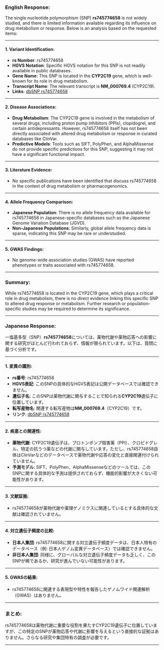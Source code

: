 ### English Response:

The single nucleotide polymorphism (SNP) **rs745774658** is not widely studied, and there is limited information available regarding its influence on drug metabolism or response. Below is an analysis based on the requested items:

---

#### 1. Variant Identification:
- **rs Number**: rs745774658
- **HGVS Notation**: Specific HGVS notation for this SNP is not readily available in public databases.
- **Gene Name**: This SNP is located in the **CYP2C19** gene, which is well-known for its role in drug metabolism.
- **Transcript Name**: The relevant transcript is **NM_000769.4** (CYP2C19).
- **Links**: [dbSNP rs745774658](https://www.ncbi.nlm.nih.gov/snp/rs745774658)

---

#### 2. Disease Associations:
- **Drug Metabolism**: The CYP2C19 gene is involved in the metabolism of several drugs, including proton pump inhibitors (PPIs), clopidogrel, and certain antidepressants. However, rs745774658 itself has not been directly associated with altered drug metabolism or response in curated databases like ClinVar.
- **Predictive Models**: Tools such as SIFT, PolyPhen, and AlphaMissense do not provide specific predictions for this SNP, suggesting it may not have a significant functional impact.

---

#### 3. Literature Evidence:
- No specific publications have been identified that discuss rs745774658 in the context of drug metabolism or pharmacogenomics.

---

#### 4. Allele Frequency Comparison:
- **Japanese Population**: There is no allele frequency data available for rs745774658 in Japanese-specific databases such as the Japanese Genome Variation Database (JGVD).
- **Non-Japanese Populations**: Similarly, global allele frequency data is sparse, indicating this SNP may be rare or understudied.

---

#### 5. GWAS Findings:
- No genome-wide association studies (GWAS) have reported phenotypes or traits associated with rs745774658.

---

### Summary:
While rs745774658 is located in the CYP2C19 gene, which plays a critical role in drug metabolism, there is no direct evidence linking this specific SNP to altered drug response or metabolism. Further research or population-specific studies may be required to determine its significance.

---

### Japanese Response:

一塩基多型（SNP）**rs745774658**については、薬物代謝や薬物応答への影響に関する研究がほとんど行われておらず、情報が限られています。以下は、質問に基づく分析です。

---

#### 1. 変異の識別:
- **rs番号**: rs745774658
- **HGVS表記**: このSNPの具体的なHGVS表記は公開データベースでは確認できません。
- **遺伝子名**: このSNPは薬物代謝に関与することで知られる**CYP2C19**遺伝子に位置しています。
- **転写産物名**: 関連する転写産物は**NM_000769.4**（CYP2C19）です。
- **リンク**: [dbSNP rs745774658](https://www.ncbi.nlm.nih.gov/snp/rs745774658)

---

#### 2. 疾患との関連性:
- **薬物代謝**: CYP2C19遺伝子は、プロトンポンプ阻害薬（PPI）、クロピドグレル、特定の抗うつ薬などの代謝に関与しています。ただし、rs745774658自体はClinVarなどのデータベースで薬物代謝や応答の変化と直接関連付けられていません。
- **予測モデル**: SIFT、PolyPhen、AlphaMissenseなどのツールでは、このSNPに関する具体的な予測は提供されておらず、機能的影響が大きくない可能性があります。

---

#### 3. 文献証拠:
- rs745774658が薬物代謝や薬理ゲノミクスに関連しているとする具体的な文献は確認されていません。

---

#### 4. 対立遺伝子頻度の比較:
- **日本人集団**: rs745774658に関する対立遺伝子頻度データは、日本人特有のデータベース（例: 日本人ゲノム変異データベース）では確認できません。
- **非日本人集団**: 同様に、グローバルな対立遺伝子頻度データも乏しく、このSNPが稀であるか、研究が進んでいない可能性があります。

---

#### 5. GWASの結果:
- rs745774658に関連する表現型や特性を報告したゲノムワイド関連解析（GWAS）はありません。

---

### まとめ:
rs745774658は薬物代謝に重要な役割を果たすCYP2C19遺伝子に位置していますが、この特定のSNPが薬物応答や代謝に影響を与えるという直接的な証拠はありません。さらなる研究や集団特有の調査が必要です。

---